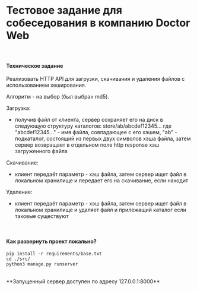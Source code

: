 # Тестовое задание для собеседования в компанию Doctor Web

<br>

#### Техническое задание

Реализовать HTTP API для загрузки, скачивания и удаления файлов с использованием хеширования.

Алгоритм - на выбор (был выбран md5).

Загрузка:
- получив файл от клиента, сервер сохраняет его на диск в следующую структуру каталогов: store/ab/abcdef12345... где "abcdef12345..." - имя файла, совпадающее с его хэшем, "ab" - подкаталог, состоящий из первых двух символов хэша файла, затем сервер возвращает в отдельном поле http response хэш загруженного файла


Скачивание:
- клиент передаёт параметр - хэш файла, затем сервер ищет файл в локальном хранилище и передает его на скачивание, если находит

Удаление:
- клиент передаёт параметр - хэш файла, затем сервер ищет файл в локальном хранилище и удаляет файл и прилежащий каталог если таковые существуют

<br>

#### Как развернуть проект локально?

    pip install -r requirements/base.txt
    cd ./src/
    python3 manage.py runserver

<br>
**Запущенный сервер доступен по адресу 127.0.0.1:8000**
<br>